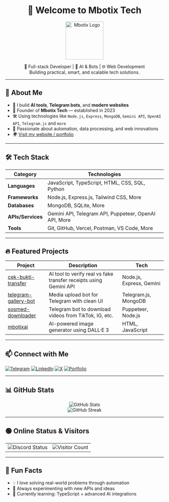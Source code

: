 <h1 align="center">👋 Welcome to Mbotix Tech</h1>

<p align="center">
  <img src="https://github.com/MbotixTech.png" width="120" alt="Mbotix Logo" />
</p>

<p align="center">
  🔧 Full-stack Developer | 🤖 AI & Bots | 🌐 Web Development <br>
  Building practical, smart, and scalable tech solutions.
</p>

---

## 🚀 About Me

- 🧠 I build **AI tools**, **Telegram bots**, and **modern websites**
- 💼 Founder of **Mbotix Tech** — established in 2023
- 🛠 Using technologies like `Node.js`, `Express`, `MongoDB`, `Gemini API`, `OpenAI API`, `Telegram.js` and `more`
- 💬 Passionate about automation, data processing, and web innovations
- 🌍 [Visit my website / portfolio](https://mbotixtech.vercel.app)

---

## 🛠️ Tech Stack

| Category         | Technologies |
|------------------|--------------|
| **Languages**     | JavaScript, TypeScript, HTML, CSS, SQL, Python |
| **Frameworks**    | Node.js, Express.js, Tailwind CSS, More |
| **Databases**     | MongoDB, SQLite, More |
| **APIs/Services** | Gemini API, Telegram API, Puppeteer, OpenAI API, More |
| **Tools**         | Git, GitHub, Vercel, Postman, VS Code, More |

---

## 🔥 Featured Projects

| Project | Description | Tech |
|--------|-------------|------|
| [cek-bukti-transfer](https://github.com/MbotixTech/cek-bukti-transfer) | AI tool to verify real vs fake transfer receipts using Gemini API | Node.js, Express, Gemini |
| [telegram-gallery-bot](https://github.com/MbotixTech/telegram-gallery-bot) | Media upload bot for Telegram with clean UI | Telegram.js, MongoDB |
| [sosmed-downloader](https://github.com/MbotixTech/sosmed-downloader) | Telegram bot to download videos from TikTok, IG, etc. | Puppeteer, Node.js |
| [mbotixai](https://github.com/MbotixTech/mbotixai) | AI-powered image generator using DALL·E 3 | HTML, JavaScript |

---

## 📫 Connect with Me

[![Telegram](https://img.shields.io/badge/Telegram-@MbotixTech-2CA5E0?style=flat&logo=telegram)](https://t.me/xiaogarpu)
[![LinkedIn](https://img.shields.io/badge/LinkedIn-mbotixtech-blue?style=flat&logo=linkedin)](https://linkedin.com/in/mbotixtech)
[![X](https://img.shields.io/badge/X-%40MbotixTECH001-1DA1F2?style=flat&logo=x)](https://x.com/MbotixTECH001)
[![Portfolio](https://img.shields.io/badge/Portfolio-Visit-green?style=flat&logo=github)](https://mbotixtech.vercel.app)

---

## 📊 GitHub Stats

<p align="center">
  <img src="https://github-readme-stats.vercel.app/api?username=MbotixTech&show_icons=true&theme=tokyonight" alt="GitHub Stats" />
  <br>
  <img src="https://github-readme-streak-stats.herokuapp.com?user=MbotixTech&theme=tokyonight&date_format=M%20j%5B%2C%20Y%5D" alt="GitHub Streak" />
</p>

---

## 🟢 Online Status & Visitors

<table>
  <tr>
    <td>
      <img src="https://discord.c99.nl/widget/theme-2/986268842214952970.png" alt="Discord Status"/>
    </td>
    <td>
      <img src="https://komarev.com/ghpvc/?username=MbotixTech&label=Profile%20Visitors&color=0e75b6&style=flat" alt="Visitor Count"/>
    </td>
  </tr>
</table>

---

## 🧩 Fun Facts

- 💡 I love solving real-world problems through automation  
- 🧩 Always experimenting with new APIs and ideas  
- 🌱 Currently learning: TypeScript + advanced AI integrations
